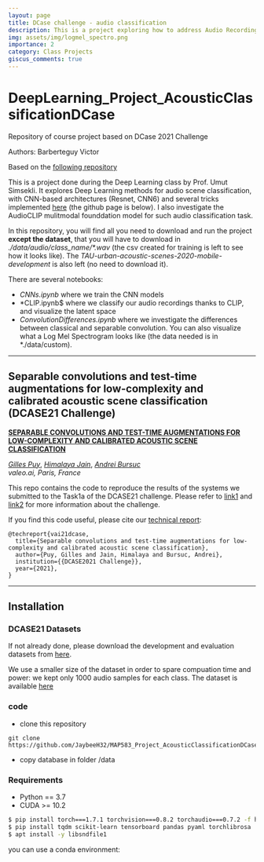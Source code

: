 ```yaml
---
layout: page
title: DCase challenge - audio classification
description: This is a project exploring how to address Audio Recordings Classification with CNNs or Foundation Models
img: assets/img/logmel_spectro.png
importance: 2
category: Class Projects
giscus_comments: true
---
```


# DeepLearning_Project_AcousticClassificationDCase
Repository of course project based on DCase 2021 Challenge

Authors: Barberteguy Victor


Based on the [following repository](https://github.com/dataflowr/Project-Acoustic-Scene-Classification-DCASE.git) 

This is a project done during the Deep Learning class by Prof. Umut Simsekli. It explores Deep Learning methods for audio scene classification, with CNN-based architectures (Resnet, CNN6) and several tricks implemented [here](https://arxiv.org/abs/2105.13734) (the github page is below). I also investigate the AudioCLIP mulitmodal founddation model for such audio classification task.

In this repository, you will find all you need to download and run the project **except the dataset**, that you will have to download in *./data/audio/class_name/\*.wav* (the csv created for training is left to see how it looks like). The *TAU-urban-acoustic-scenes-2020-mobile-development* is also left (no need to download it).

There are several notebooks:
- *CNNs.ipynb* where we train the CNN models
- *CLIP.ipynb$ where we classify our audio recordings thanks to CLIP, and visualize the latent space
- *ConvolutionDifferences.ipynb* where we investigate the differences between classical and separable convolution. You can also visualize what a Log Mel Spectrogram looks like (the data needed is in *./data/custom).


-----------------
## Separable convolutions and test-time augmentations for low-complexity and calibrated acoustic scene classification (DCASE21 Challenge)

[**SEPARABLE CONVOLUTIONS AND TEST-TIME AUGMENTATIONS FOR LOW-COMPLEXITY AND CALIBRATED ACOUSTIC SCENE CLASSIFICATION**]() 

[*Gilles Puy*](https://sites.google.com/site/puygilles/home),
[*Himalaya Jain*](https://himalayajain.github.io/),
[*Andrei Bursuc*](https://abursuc.github.io/)  
*valeo.ai, Paris, France*

This repo contains the code to reproduce the results of the systems we submitted to the Task1a of the DCASE21 challenge. 
Please refer to [link1](http://dcase.community/challenge2021/task-acoustic-scene-classification#subtask-a) and 
[link2](https://arxiv.org/abs/2105.13734) for more information about the challenge.


If you find this code useful, please cite our [technical report]():
```
@techreport{vai21dcase,
  title={Separable convolutions and test-time augmentations for low-complexity and calibrated acoustic scene classification},
  author={Puy, Gilles and Jain, Himalaya and Bursuc, Andrei},
  institution={{DCASE2021 Challenge}},
  year={2021},
}
```
-----------------



## Installation
 
### DCASE21 Datasets
If not already done, please download the development and evaluation datasets from
[here](http://dcase.community/challenge2021/task-acoustic-scene-classification#download). 

We use a smaller size of the dataset in order to spare compuation time and power: we kept only 1000 audio samples for each class. The dataset is available [here](https://filesender.renater.fr/?s=download&token=7da7d036-7eb4-4323-8ea1-905aa581fa89)


### code

 * clone this repository

```
git clone https://github.com/JaybeeH32/MAP583_Project_AcousticClassificationDCase.git
```

 * copy database  in folder /data 


### Requirements 
* Python == 3.7
* CUDA >= 10.2
```bash
$ pip install torch===1.7.1 torchvision===0.8.2 torchaudio===0.7.2 -f https://download.pytorch.org/whl/torch_stable.html
$ pip install tqdm scikit-learn tensorboard pandas pyaml torchlibrosa
$ apt install -y libsndfile1
```


you can use a conda environment:

```

```